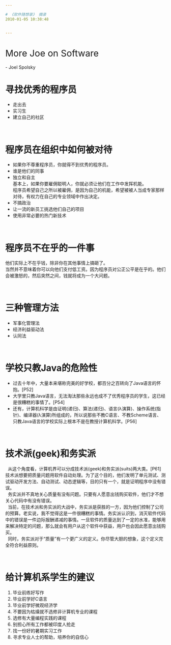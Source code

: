 ```yaml
---

# 《软件随想录》 摘录
2010-01-05 10:38:48


---
```



<h1>    <span style="font-weight: normal;">More Joe on Software</span></h1><p>- Joel Spolsky</p>
<h1>寻找优秀的程序员</h1><ul>    <li>走出去</li>    <li>实习生</li>    <li>建立自己的社区</li></ul><p>&nbsp;</p>
<h1>程序员在组织中如何被对待</h1><ul>    <li>如果你不尊重程序员，你就得不到优秀的程序员。</li>    <li>谁是他们的同事</li>    <li>独立和自主<br />
基本上，如果你要雇佣聪明人，你就必须让他们在工作中发挥机能。<br />
程序员希望自己之所以被雇佣，是因为自己的机能，希望被被人当成专家那样对待，有权力在自己的专业领域中作出决定。</li>    <li>不搞政治</li>    <li>让一流的新员工挑选他们自己的项目</li>    <li>使用非常必要的热门新技术</li></ul><p>&nbsp;</p>
<h1>程序员不在乎的一件事</h1><p>他们实际上不在乎钱，除非你在其他事情上搞砸了。<br />
当然并不意味着你可以向他们支付低工资。因为程序员对公正公平是在乎的。他们会被激怒的，然后突然之间，钱就将成为一个大问题。</p>
<p>&nbsp;</p>
<h1>三种管理方法</h1><ul>    <li>军事化管理法</li>    <li>经济利益驱动法</li>    <li>认同法</li></ul><p>&nbsp;</p>
<h1>学校只教Java的危险性</h1><ul>    <li>过去十年中，大量本来堪称完美的好学校，都百分之百转向了Java语言的怀抱。[P52]</li>    <li>大学里只教Java语言，无法淘汰那些永远也成不了优秀程序员的学生，这已经是很糟糕的事情了。[P54]</li>    <li>还有，计算机科学是由证明(递归)、算法(递归)、语言(λ演算)、操作系统(指针)、编译器(λ演算)所组成的，所以说那些不教C语言、不教Scheme语言、只教Java语言的学校实际上根本不是在教授计算机科学。[P56]</li></ul><p>&nbsp;</p>
<h1>技术派(geek)和务实派</h1><p>&nbsp; 从这个角度看，计算机界可以分成技术派(geek)和务实派(suits)两大类。[P61]<br />
技术派想要把质量问题用软件自动处理。为了这个目的，他们发明了单元测试、测试驱动开发方法、自动测试、动态逻辑等，目的只有一个，就是证明程序中没有错误。<br />
&nbsp; 务实派并不真地关心质量有没有问题。只要有人愿意出钱购买软件，他们才不想关心代码中有没有错误。<br />
&nbsp; 当前，在技术派和务实派的大战中，务实派是获胜的一方，因为他们控制了公司的预算。老实说，我不觉得这是一件很糟糕的事情。务实派认识到，消灭软件代码中的错误是一件边际报酬递减的事情。一旦软件的质量达到了一定的水准，能够用来解决特定的问题，那么就会有用户从这个软件中获益，用户也会因此愿意出钱购买。<br />
&nbsp; 同时，务实派对于&ldquo;质量&rdquo;有一个更广义的定义。你尽管大胆的想象，这个定义完全符合利益原则。</p>
<p>&nbsp;</p>
<h1>给计算机系学生的建议</h1><ol>    <li>毕业前练好写作</li>    <li>毕业前学好C语言</li>    <li>毕业前学好微观经济学</li>    <li>不要因为枯燥就不选修非计算机专业的课程</li>    <li>选修有大量编程实践的课程</li>    <li>别担心所有工作都被印度人抢走</li>    <li>找一份好的暑期实习工作</li>    <li>寻求专业人士的帮助，培养你的自信心</li></ol>